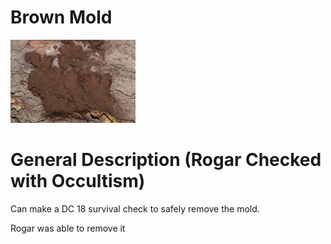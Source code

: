 # Brown Mold

<img src="images/brown-slime-mold,medium_large.1576597502.jpg"  alt="Giant Fly" width="200" />

# General Description (Rogar Checked with Occultism)

Can make a DC 18 survival check to safely remove the mold.

Rogar was able to remove it
